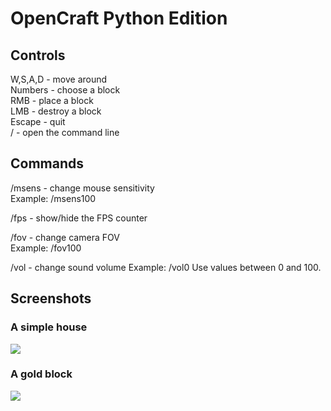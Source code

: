 # OpenCraft Python Edition
## Controls
W,S,A,D - move around <br/>
Numbers - choose a block <br/>
RMB - place a block <br/>
LMB - destroy a block <br/>
Escape - quit <br/>
/ - open the command line

## Commands
/msens - change mouse sensitivity<br/>
Example: /msens100<br/>

/fps - show/hide the FPS counter<br/>

/fov - change camera FOV<br/>
Example: /fov100<br/>

/vol - change sound volume
Example: /vol0
Use values between 0 and 100.

## Screenshots
### A simple house
<img src=https://github.com/jakub-swiniarski/opencraft-python-edition/assets/77209709/9830a287-fa28-433b-9337-35c8ecb68db7><br/>
### A gold block
<img src=https://github.com/jakub-swiniarski/opencraft-python-edition/assets/77209709/1d12b02f-9d46-405e-bb7a-a6fcee6f3ba8>
